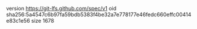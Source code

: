 version https://git-lfs.github.com/spec/v1
oid sha256:5a4547c6b97fa59bdb5383f4be32a7e778177e46fedc660effc00414e83c1e56
size 1678

